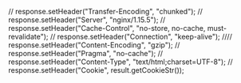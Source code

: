 //            response.setHeader("Transfer-Encoding", "chunked");
//            response.setHeader("Server", "nginx/1.15.5");
//            response.setHeader("Cache-Control", "no-store, no-cache, must-revalidate");
//            response.setHeader("Connection", "keep-alive");
////            response.setHeader("Content-Encoding", "gzip");
//            response.setHeader("Pragma", "no-cache");
//            response.setHeader("Content-Type", "text/html;charset=UTF-8");
//            response.setHeader("Cookie", result.getCookieStr());